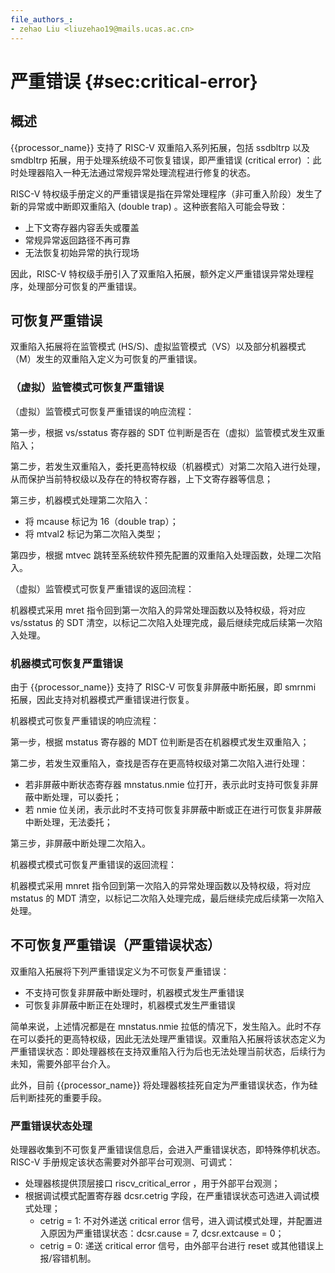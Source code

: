 ```yaml
---
file_authors_:
- zehao Liu <liuzehao19@mails.ucas.ac.cn>
---
```


# 严重错误 {#sec:critical-error}

## 概述

{{processor_name}} 支持了 RISC-V 双重陷入系列拓展，包括 ssdbltrp 以及 smdbltrp
拓展，用于处理系统级不可恢复错误，即严重错误 (critical error) ：此时处理器陷入一种无法通过常规异常处理流程进行修复的状态。

RISC-V 特权级手册定义的严重错误是指在异常处理程序（非可重入阶段）发生了新的异常或中断即双重陷入 (double trap) 。这种嵌套陷入可能会导致：

* 上下文寄存器内容丢失或覆盖
* 常规异常返回路径不再可靠
* 无法恢复初始异常的执行现场

因此，RISC-V 特权级手册引入了双重陷入拓展，额外定义严重错误异常处理程序，处理部分可恢复的严重错误。

## 可恢复严重错误

双重陷入拓展将在监管模式 (HS/S)、虚拟监管模式（VS）以及部分机器模式（M）发生的双重陷入定义为可恢复的严重错误。

### （虚拟）监管模式可恢复严重错误

（虚拟）监管模式可恢复严重错误的响应流程：

第一步，根据 vs/sstatus 寄存器的 SDT 位判断是否在（虚拟）监管模式发生双重陷入；

第二步，若发生双重陷入，委托更高特权级（机器模式）对第二次陷入进行处理，从而保护当前特权级以及存在的特权寄存器，上下文寄存器等信息；

第三步，机器模式处理第二次陷入：

* 将 mcause 标记为 16（double trap）；
* 将 mtval2 标记为第二次陷入类型；

第四步，根据 mtvec 跳转至系统软件预先配置的双重陷入处理函数，处理二次陷入。

（虚拟）监管模式可恢复严重错误的返回流程：

机器模式采用 mret 指令回到第一次陷入的异常处理函数以及特权级，将对应 vs/sstatus 的 SDT
清空，以标记二次陷入处理完成，最后继续完成后续第一次陷入处理。

### 机器模式可恢复严重错误

由于 {{processor_name}} 支持了 RISC-V 可恢复非屏蔽中断拓展，即 smrnmi 拓展，因此支持对机器模式严重错误进行恢复。

机器模式可恢复严重错误的响应流程：

第一步，根据 mstatus 寄存器的 MDT 位判断是否在机器模式发生双重陷入；

第二步，若发生双重陷入，查找是否存在更高特权级对第二次陷入进行处理：

* 若非屏蔽中断状态寄存器 mnstatus.nmie 位打开，表示此时支持可恢复非屏蔽中断处理，可以委托；
* 若 nmie 位关闭，表示此时不支持可恢复非屏蔽中断或正在进行可恢复非屏蔽中断处理，无法委托；

第三步，非屏蔽中断处理二次陷入。

机器模式模式可恢复严重错误的返回流程：

机器模式采用 mnret 指令回到第一次陷入的异常处理函数以及特权级，将对应 mstatus 的 MDT
清空，以标记二次陷入处理完成，最后继续完成后续第一次陷入处理。

## 不可恢复严重错误（严重错误状态）

双重陷入拓展将下列严重错误定义为不可恢复严重错误：

* 不支持可恢复非屏蔽中断处理时，机器模式发生严重错误
* 可恢复非屏蔽中断正在处理时，机器模式发生严重错误

简单来说，上述情况都是在 mnstatus.nmie
拉低的情况下，发生陷入。此时不存在可以委托的更高特权级，因此无法处理严重错误。双重陷入拓展将该状态定义为严重错误状态：即处理器核在支持双重陷入行为后也无法处理当前状态，后续行为未知，需要外部平台介入。

此外，目前 {{processor_name}} 将处理器核挂死自定为严重错误状态，作为硅后判断挂死的重要手段。

### 严重错误状态处理

处理器收集到不可恢复严重错误信息后，会进入严重错误状态，即特殊停机状态。RISC-V 手册规定该状态需要对外部平台可观测、可调式：

- 处理器核提供顶层接口 riscv_critical_error ，用于外部平台观测；
- 根据调试模式配置寄存器 dcsr.cetrig 字段，在严重错误状态可选进入调试模式处理；
    - cetrig = 1: 不对外递送 critical error 信号，进入调试模式处理，并配置进入原因为严重错误状态：dcsr.cause =
      7, dcsr.extcause = 0；
    - cetrig = 0: 递送 critical error 信号，由外部平台进行 reset 或其他错误上报/容错机制。
